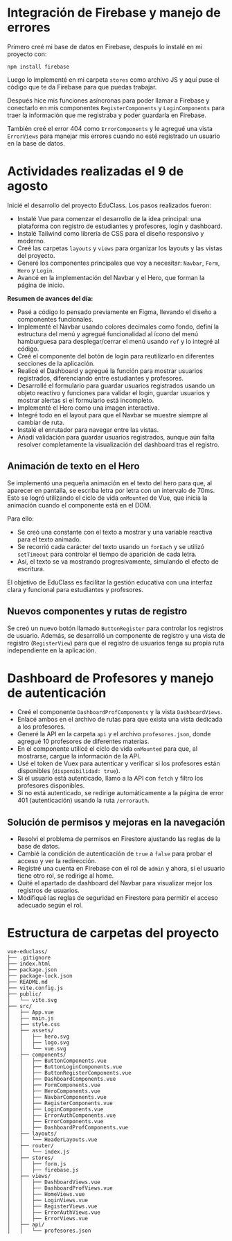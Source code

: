 # Integración de Firebase y manejo de errores

Primero creé mi base de datos en Firebase, después lo instalé en mi proyecto con:

	npm install firebase

Luego lo implementé en mi carpeta `stores` como archivo JS y aquí puse el código que te da Firebase para que puedas trabajar.

Después hice mis funciones asíncronas para poder llamar a Firebase y conectarlo en mis componentes `RegisterComponents` y `LoginComponents` para traer la información que me registraba y poder guardarla en Firebase.

También creé el error 404 como `ErrorComponents` y le agregué una vista `ErrorViews` para manejar mis errores cuando no esté registrado un usuario en la base de datos.

# Actividades realizadas el 9 de agosto

 Inicié el desarrollo del proyecto EduClass. Los pasos realizados fueron:

- Instalé Vue para comenzar el desarrollo de la idea principal: una plataforma con registro de estudiantes y profesores, login y dashboard.
- Instalé Tailwind como librería de CSS para el diseño responsivo y moderno.
- Creé las carpetas `layouts` y `views` para organizar los layouts y las vistas del proyecto.
- Generé los componentes principales que voy a necesitar: `Navbar`, `Form`, `Hero` y `Login`.
- Avancé en la implementación del Navbar y el Hero, que forman la página de inicio.

**Resumen de avances del día:**

- Pasé a código lo pensado previamente en Figma, llevando el diseño a componentes funcionales.
- Implementé el Navbar usando colores decimales como fondo, definí la estructura del menú y agregué funcionalidad al ícono del menú hamburguesa para desplegar/cerrar el menú usando `ref` y lo integré al código.
- Creé el componente del botón de login para reutilizarlo en diferentes secciones de la aplicación.
- Realicé el Dashboard y agregué la función para mostrar usuarios registrados, diferenciando entre estudiantes y profesores.
- Desarrollé el formulario para guardar usuarios registrados usando un objeto reactivo y funciones para validar el login, guardar usuarios y mostrar alertas si el formulario está incompleto.
- Implementé el Hero como una imagen interactiva.
- Integré todo en el layout para que el Navbar se muestre siempre al cambiar de ruta.
- Instalé el enrutador para navegar entre las vistas.
- Añadí validación para guardar usuarios registrados, aunque aún falta resolver completamente la visualización del dashboard tras el registro.

## Animación de texto en el Hero

Se implementó una pequeña animación en el texto del hero para que, al aparecer en pantalla, se escriba letra por letra con un intervalo de 70ms. Esto se logró utilizando el ciclo de vida `onMounted` de Vue, que inicia la animación cuando el componente está en el DOM.

Para ello:
- Se creó una constante con el texto a mostrar y una variable reactiva para el texto animado.
- Se recorrió cada carácter del texto usando un `forEach` y se utilizó `setTimeout` para controlar el tiempo de aparición de cada letra.
- Así, el texto se va mostrando progresivamente, simulando el efecto de escritura.
  
El objetivo de EduClass es facilitar la gestión educativa con una interfaz clara y funcional para estudiantes y profesores.

## Nuevos componentes y rutas de registro

Se creó un nuevo botón llamado `ButtonRegister` para controlar los registros de usuario. Además, se desarrolló un componente de registro y una vista de registro (`RegisterView`) para que el registro de usuarios tenga su propia ruta independiente en la aplicación.

# Dashboard de Profesores y manejo de autenticación

- Creé el componente `DashboardProfComponents` y la vista `DashboardViews`.
- Enlacé ambos en el archivo de rutas para que exista una vista dedicada a los profesores.
- Generé la API en la carpeta `api` y el archivo `profesores.json`, donde agregué 10 profesores de diferentes materias.
- En el componente utilicé el ciclo de vida `onMounted` para que, al mostrarse, cargue la información de la API.
- Usé el token de Vuex para autenticar y verificar si los profesores están disponibles (`disponibilidad: true`).
- Si el usuario está autenticado, llamo a la API con `fetch` y filtro los profesores disponibles.
- Si no está autenticado, se redirige automáticamente a la página de error 401 (autenticación) usando la ruta `/errorauth`.

## Solución de permisos y mejoras en la navegación

- Resolví el problema de permisos en Firestore ajustando las reglas de la base de datos.
- Cambié la condición de autenticación de `true` a `false` para probar el acceso y ver la redirección.
- Registré una cuenta en Firebase con el rol de `admin` y ahora, si el usuario tiene otro rol, se redirige al home.
- Quité el apartado de dashboard del Navbar para visualizar mejor los registros de usuarios.
- Modifiqué las reglas de seguridad en Firestore para permitir el acceso adecuado según el rol.

# Estructura de carpetas del proyecto

```
vue-educlass/
├── .gitignore
├── index.html
├── package.json
├── package-lock.json
├── README.md
├── vite.config.js
├── public/
│   └── vite.svg
├── src/
│   ├── App.vue
│   ├── main.js
│   ├── style.css
│   ├── assets/
│   │   ├── hero.svg
│   │   ├── logo.svg
│   │   └── vue.svg
│   ├── components/
│   │   ├── ButtonComponents.vue
│   │   ├── ButtonLoginComponents.vue
│   │   ├── ButtonRegisterComponents.vue
│   │   ├── DashboardComponents.vue
│   │   ├── FormComponents.vue
│   │   ├── HeroComponents.vue
│   │   ├── NavbarComponents.vue
│   │   ├── RegisterComponents.vue
│   │   ├── LoginComponents.vue
│   │   ├── ErrorAuthComponents.vue
│   │   ├── ErrorComponents.vue
│   │   ├── DashboardProfComponents.vue
│   ├── layouts/
│   │   └── HeaderLayouts.vue
│   ├── router/
│   │   └── index.js
│   ├── stores/
│   │   ├── form.js
│   │   ├── firebase.js
│   ├── views/
│   │   ├── DashboardViews.vue
│   │   ├── DashboardProfViews.vue
│   │   ├── HomeViews.vue
│   │   ├── LoginViews.vue
│   │   ├── RegisterViews.vue
│   │   ├── ErrorAuthViews.vue
│   │   ├── ErrorViews.vue
│   ├── api/
│   │   └── profesores.json
```